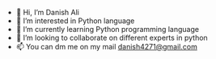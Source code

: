 - 👋 Hi, I’m Danish Ali
- 👀 I’m interested in Python language
- 🌱 I’m currently learning Python programming language
- 💞️ I’m looking to collaborate on different experts in python
- 📫 You can dm me on my mail danish4271@gmail.com

<!---
Danish069/Danish069 is a ✨ special ✨ repository because its `README.md` (this file) appears on your GitHub profile.
You can click the Preview link to take a look at your changes.
--->
